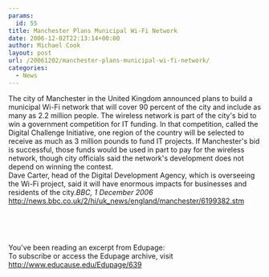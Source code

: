 ```yaml
---
params:
  id: 55
title: Manchester Plans Municipal Wi-Fi Network
date: 2006-12-02T22:13:14+00:00
author: Michael Cook
layout: post
url: /20061202/manchester-plans-municipal-wi-fi-network/
categories:
  - News
---
```

<p align="left">
  The city of Manchester in the United Kingdom announced plans to build a municipal Wi-Fi network that will cover 90 percent of the city and include as many as 2.2 million people. The wireless network is part of the city's bid to win a government competition for IT funding. In that competition, called the Digital Challenge Initiative, one region of the country will be selected to receive as much as 3 million pounds to fund IT projects. If Manchester's bid is successful, those funds would be used in part to pay for the wireless network, though city officials said the network's development does not depend on winning the contest.<br /> Dave Carter, head of the Digital Development Agency, which is overseeing the Wi-Fi project, said it will have enormous impacts for businesses and residents of the city.<em>BBC, 1 December 2006</em><br /> <a href="http://news.bbc.co.uk/2/hi/uk_news/england/manchester/6199382.stm%20" target="_blank">http://news.bbc.co.uk/2/hi/uk_news/england/manchester/6199382.stm</a>
</p>

<p align="left">
  &nbsp;
</p>

<p align="left">
  &nbsp;
</p>

<p align="left">
  You've been reading an excerpt from Edupage:<br /> To subscribe or access the Edupage archive, visit <a href="http://www.educause.edu/Edupage/639" target="_blank">http://www.educause.edu/Edupage/639</a>
</p>

